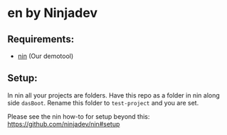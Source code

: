 # en by Ninjadev

## Requirements:
- [nin](http://www.github.com/ninjadev/nin) (Our demotool)

## Setup:
In nin all your projects are folders. Have this repo as a folder in nin along side `dasBoot`. Rename this folder to `test-project` and you are set.

Please see the nin how-to for setup beyond this: https://github.com/ninjadev/nin#setup
